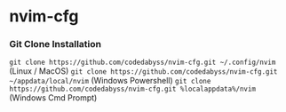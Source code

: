 # nvim-cfg

### Git Clone Installation

`git clone https://github.com/codedabyss/nvim-cfg.git ~/.config/nvim` (Linux / MacOS)
`git clone https://github.com/codedabyss/nvim-cfg.git ~/appdata/local/nvim` (Windows Powershell)
`git clone https://github.com/codedabyss/nvim-cfg.git %localappdata%/nvim` (Windows Cmd Prompt)
